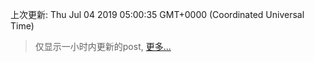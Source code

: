 
  
 上次更新: Thu Jul 04 2019 05:00:35 GMT+0000 (Coordinated Universal Time) 

 > 仅显示一小时内更新的post, [更多...](screenshots/)
  
